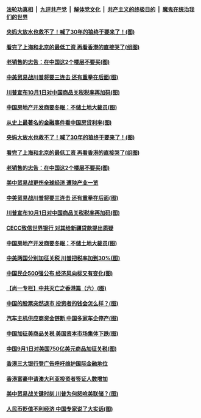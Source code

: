 ####  [法轮功真相](../../../../basic/blob/master/README.md?t=08251013) &nbsp;|&nbsp; [九评共产党](../../../../9ping.md/blob/master/README.md?t=08251013) &nbsp;|&nbsp; [解体党文化](../../../../jtdwh.md/blob/master/README.md?t=08251013)  &nbsp;|&nbsp; [共产主义的终极目的](../../../../gczydzjmd.md/blob/master/README.md?t=08251013) &nbsp;|&nbsp; [魔鬼在统治我们的世界](../../../../mgztzwmdsj.md/blob/master/README.md?t=08251013) 

#### [央妈大放水也救不了！喊了30年的狼终于要来了！(图)](../pages/p5/904872.md?t=08251013) 

#### [看完了上海和北京的最低工资 再看香港的直接哭了(组图)](../pages/p5/904891.md?t=08251013) 

#### [老销售的忠告：在中国这2个楼层不要买(图)](../pages/p5/904894.md?t=08251013) 

#### [中美贸易战川普将要三连击 还有重拳在后面(图)](../pages/p5/904869.md?t=08251013) 

#### [川普宣布10月1日对中国商品关税税率再加码(图)](../pages/p5/904855.md?t=08251013) 

#### [中国房地产开发商要冬眠：不储土地大裁员(图)](../pages/p5/904778.md?t=08251013) 

#### [从史上最著名的金融事件看中国房贷利率(图)](../pages/p5/904873.md?t=08251013) 

#### [央妈大放水也救不了！喊了30年的狼终于要来了！(图)](../pages/p5/904872.md?t=08251013) 

#### [看完了上海和北京的最低工资 再看香港的直接哭了(组图)](../pages/p5/904891.md?t=08251013) 

#### [老销售的忠告：在中国这2个楼层不要买(图)](../pages/p5/904894.md?t=08251013) 

#### [美中贸易战更伤全球经济 遭殃产业一览](../pages/p5/904874.md?t=08251013) 

#### [中美贸易战川普将要三连击 还有重拳在后面(图)](../pages/p5/904869.md?t=08251013) 

#### [川普宣布10月1日对中国商品关税税率再加码(图)](../pages/p5/904855.md?t=08251013) 

#### [CECC致信世界银行 对其给新疆贷款提出质疑](../pages/p5/904854.md?t=08251013) 

#### [中国房地产开发商要冬眠：不储土地大裁员(图)](../pages/p5/904778.md?t=08251013) 

#### [中美两国分别加征关税 川普把税率加到30%(图)](../pages/p5/904811.md?t=08251013) 

#### [中国民企500强公布 经济风向标又有变化(图)](../pages/p5/904776.md?t=08251013) 

#### [【尚一专栏】中共灭亡之香港篇（六）(图)](../pages/p5/904537.md?t=08251013) 

#### [中国的股票突然退市 投资者的钱会怎么样？(图)](../pages/p5/904783.md?t=08251013) 

#### [汽车主机供应商资金链断 中国多家车企停产(图)](../pages/p5/904771.md?t=08251013) 

#### [中国加征美商品关税 美国资本市场集体下跌(图)](../pages/p5/904742.md?t=08251013) 

#### [中国9月1日对美国750亿美元商品加征关税(图)](../pages/p5/904738.md?t=08251013) 

#### [香港三大银行登广告呼吁维护国际金融地位](../pages/p5/904736.md?t=08251013) 

#### [香港富豪申请澳大利亚投资者签证人数增加](../pages/p5/904735.md?t=08251013) 

#### [美中贸易战关键时刻 川普为何怒呛美联储？(图)](../pages/p5/904729.md?t=08251013) 

#### [人民币贬值不利经济 中国专家说了大实话(图)](../pages/p5/904637.md?t=08251013) 

